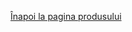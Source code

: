 <!DOCTYPE html>
<html lang="en">
<head>
    <meta charset="UTF-8">
    <meta name="viewport" content="width=device-width, initial-scale=1.3">
    <title>3D Model View</title>
    <script type="module" src="https://unpkg.com/@google/model-viewer"></script>
    <style>
        body {
            perspective: 1000px;
        }
        #iosMessage, #androidMessage {
            display: none;
            animation: rotateAnimation 6s linear infinite; /* Durata totală ajustată pentru a permite întoarcerea la 0 grade */
            transform-style: preserve-3d;
            font-weight: bold;
            text-shadow: 3px 3px 4px #000;
        }
        @keyframes rotateAnimation {
            0%, 100% {
                transform: rotateX(0deg);
            }
            50% {
                transform: rotateX(100deg);
            }
        }
        .ar-instruction, .ar-instruction-ios {
            display: none;
        }
    </style>
</head>
<body>

<p id="iosMessage">Model 3D<br>Apasă pe acest buton pentru a vedea ↑ produsul în camera ta</p>
<p id="androidMessage">Model 3D<br>Apasă pe acest buton pentru a vedea produsul în camera ta ↑</p>

<p><a href="https://vimeo.com/user74836700">Înapoi la pagina produsului</a></p>

<model-viewer src="Avatar4.glb" ios-src="Avatar4.usdz" ar ar-modes="webxr scene-viewer quick-look" camera-controls auto-rotate environment-image="neutral" shadow-intensity="4" alt="A 3D model of an avatar"></model-viewer>

<!-- Repetă pentru celelalte modele 3D dacă este necesar -->

<script>
    // Functie pentru a verifica daca utilizatorul este pe un dispozitiv iOS sau Android și a afișa mesajul corespunzător
    function showMessageBasedOnOS() {
        var ua = navigator.userAgent || navigator.vendor || window.opera;
        if (/iPad|iPhone|iPod/.test(ua) && !window.MSStream) {
            document.getElementById('iosMessage').style.display = 'block';
            document.getElementById('androidMessage').style.display = 'none';
        } else if (/android/i.test(ua)) {
            document.getElementById('androidMessage').style.display = 'block';
            document.getElementById('iosMessage').style.display = 'none';
        }
    }
    showMessageBasedOnOS();
</script>

</body>
</html>
